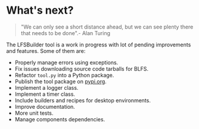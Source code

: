 # What's next?

> <div class="famous-quote">"We can only see a short distance ahead, but we can see plenty there that needs to be done".- Alan Turing</div>

The LFSBuilder tool is a work in progress with lot of pending improvements and features. Some of them are:

* Properly manage errors using exceptions.
* Fix issues downloading source code tarballs for BLFS.
* Refactor `tool.py` into a Python package.
* Publish the tool package on [pypi.org](https://pypi.org/).
* Implement a logger class.
* Implement a timer class.
* Include builders and recipes for desktop environments.
* Improve documentation.
* More unit tests.
* Manage components dependencies.

